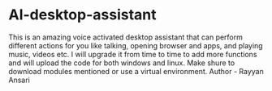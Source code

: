# AI-desktop-assistant
This is an amazing voice activated desktop assistant that can perform different actions for you like talking, opening browser and apps, and playing music, videos etc. I will upgrade it from time to time to add more functions and will upload the code for both windows and linux. Make shure to download modules mentioned or use a virtual environment.
Author - Rayyan Ansari